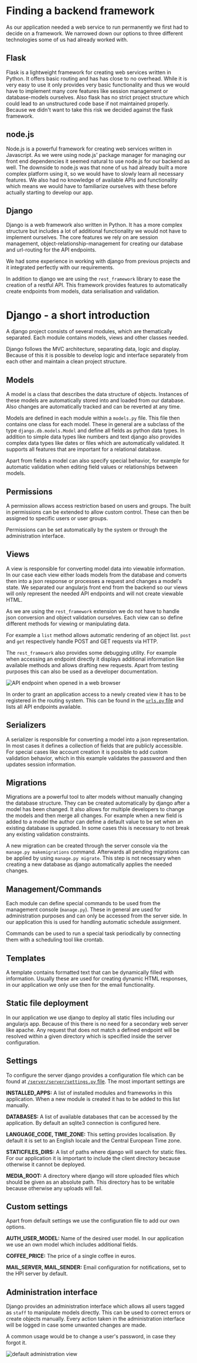# Finding a backend framework

As our application needed a web service to run permanently we first had to decide on a framework. We narrowed down
our options to three different technologies some of us had already worked with.

## Flask

Flask is a lightweight framework for creating web services written in Python. It offers basic routing and has has
close to no overhead. While it is very easy to use it only provides very basic functionality and thus we would have
to implement many core features like session management or database-models ourselves. Also flask has no strict project
structure which could lead to an unstructured code base if not maintained properly. Because we didn't want to take this
risk we decided against the flask framework.

## node.js

Node.js is a powerful framework for creating web services written in Javascript. As we were using node.js' package
manager for managing our front end dependencies it seemed natural to use node.js for our backend as well. The downside
to node.js was that none of us had already built a more complex platform using it, so we would have to slowly learn all
necessary features. We also had no knowledge of available APIs and functionality which means we would have to
familiarize ourselves with these before actually starting to develop our app.

## Django

Django is a web framework also written in Python. It has a more complex structure but includes a lot of additional
functionality we would not have to implement ourselves. The core features we rely on are session management,
object-relationship-management for creating our database and url-routing for the API endpoints.

We had some experience in working with django from previous projects and it integrated perfectly with our requirements.

In addition to django we are using the ```rest_framework``` library to ease the creation of a restful API. This
framework provides features to automatically create endpoints from models, data serialisation and validation.

# Django - a short introduction

A django project consists of several modules, which are thematically separated. Each module contains models, views
and other classes needed.

Django follows the MVC architecture, separating data, logic and display. Because of this it is possible to develop
logic and interface separately from each other and maintain a clean project structure.

## Models

A model is a class that describes the data structure of objects. Instances of these models are automatically stored
into and loaded from our database. Also changes are automatically tracked and can be reverted at any time.

Models are defined in each module within a ```models.py``` file. This file then contains one class for each model.
These in general are a subclass of the type ```django.db.models.Model``` and define all fields as python data types.
In addition to simple data types like numbers and text django also provides complex data types like dates or files which
are automatically validated. It supports all features that are important for a relational database.

Apart from fields a model can also specify special behavior, for example for automatic validation when editing field
values or relationships between models.

## Permissions

A permission allows access restriction based on users and groups. The built in permissions can be extended to allow
custom control. These can then be assigned to specific users or user groups.

Permissions can be set automatically by the system or through the administration interface.

## Views

A view is responsible for converting model data into viewable information. In our case each view either loads models
from the database and converts then into a json response or processes a request and changes a model's state. We
separated our angularjs front end from the backend so our views will only represent the needed API endpoints and will
not create viewable HTML.

As we are using the ```rest_framework``` extension we do not have to handle json conversion and object validation
ourselves. Each view can so define different methods for viewing or manipulating data.

For example a ```list``` method allows automatic rendering of an object list. ```post``` and ```get``` respectively
handle POST and GET requests via HTTP.

The ```rest_framework``` also provides some debugging utility. For example when accessing an endpoint directly it
displays additional information like available methods and allows drafting new requests. Apart from testing purposes
this can also be used as a developer documentation.

![API endpoint when opened in a web browser](../images/rest-framework-debug.png "API endpoint when opened in a web browser")

In order to grant an application access to a newly created view it has to be registered in the routing system. This
can be found in the [```urls.py``` file](../../server/server/urls.py) and lists all API endpoints available.

## Serializers

A serializer is responsible for converting a model into a json representation. In most cases it defines a collection
of fields that are publicly accessible. For special cases like account creation it is possible to add custom
validation behavior, which in this example validates the password and then updates session information.

## Migrations

Migrations are a powerful tool to alter models without manually changing the database structure. They can be created
automatically by django after a model has been changed. It also allows for multiple developers to change the models
and then merge all changes. For example when a new field is added to a model the author can define a default value to
be set when an existing database is upgraded. In some cases this is necessary to not break any existing validation
constraints.

A new migration can be created through the server console via the ```manage.py makemigrations``` command. Afterwards all
pending migrations can be applied by using ```manage.py migrate```. This step is not necessary when creating a new
database as django automatically applies the needed changes.

## Management/Commands

Each module can define special commands to be used from the management console (```manage.py```). These in general
are used for administration purposes and can only be accessed from the server side. In our application this is used
for handling automatic schedule assignment.

Commands can be used to run a special task periodically by connecting them with a scheduling tool like crontab.

## Templates

A template contains formatted text that can be dynamically filled with information. Usually these are used for
creating dynamic HTML responses, in our application we only use then for the email functionality.

## Static file deployment

In our application we use django to deploy all static files including our angularjs app. Because of this there is no
need for a secondary web server like apache. Any request that does not match a defined endpoint will be resolved within
a given directory which is specified inside the server configuration.

## Settings

To configure the server django provides a configuration file which can be found at
[```/server/server/settings.py``` file](../../server/server/settings.py). The most important settings are

**INSTALLED_APPS:** A list of installed modules and frameworks in this application. When a new module is created it has
to be added to this list manually.

**DATABASES:** A list of available databases that can be accessed by the application. By default an sqlite3 connection
is configured here.

**LANGUAGE_CODE, TIME_ZONE:** This setting provides localisation. By default it is set to an English locale and the
Central European Time zone.

**STATICFILES_DIRS:** A list of paths where django will search for static files. For our application it is important
to include the client directory because otherwise it cannot be deployed.

**MEDIA_ROOT:** A directory where django will store uploaded files which should be given as an absolute path. This
directory has to be writable because otherwise any uploads will fail.

## Custom settings

Apart from default settings we use the configuration file to add our own options.

**AUTH_USER_MODEL:** Name of the desired user model. In our application we use an own model which includes additional
fields.

**COFFEE_PRICE:** The price of a single coffee in euros.

**MAIL_SERVER, MAIL_SENDER:** Email configuration for notifications, set to the HPI server by default.

## Administration interface

Django provides an administration interface which allows all users tagged as ```staff``` to manipulate models directly.
This can be used to correct errors or create objects manually. Every action taken in the administration interface will
be logged in case some unwanted changes are made.

A common usage would be to change a user's password, in case they forgot it.

![default administration view](../images/django-admin.png "default administration view")